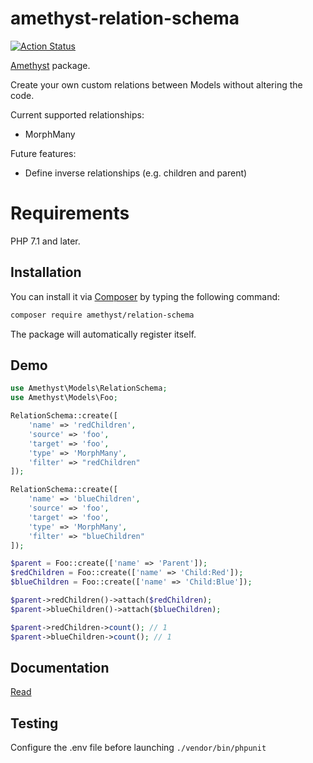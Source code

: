 # amethyst-relation-schema

[![Action Status](https://github.com/amethyst-php/relation-schema/workflows/Test/badge.svg)](https://github.com/amethyst-php/relation-schema/actions)

[Amethyst](https://github.com/amethyst-php/amethyst) package.

Create your own custom relations between Models without altering the code.

Current supported relationships:
- MorphMany

Future features:
- Define inverse relationships (e.g. children and parent)

# Requirements

PHP 7.1 and later.

## Installation

You can install it via [Composer](https://getcomposer.org/) by typing the following command:

```bash
composer require amethyst/relation-schema
```

The package will automatically register itself.

## Demo

```php
use Amethyst\Models\RelationSchema;
use Amethyst\Models\Foo;

RelationSchema::create([
    'name' => 'redChildren',
    'source' => 'foo',
    'target' => 'foo',
    'type' => 'MorphMany',
    'filter' => "redChildren"
]);

RelationSchema::create([
    'name' => 'blueChildren',
    'source' => 'foo',
    'target' => 'foo',
    'type' => 'MorphMany',
    'filter' => "blueChildren"
]);

$parent = Foo::create(['name' => 'Parent']);
$redChildren = Foo::create(['name' => 'Child:Red']);
$blueChildren = Foo::create(['name' => 'Child:Blue']);

$parent->redChildren()->attach($redChildren);
$parent->blueChildren()->attach($blueChildren);

$parent->redChildren->count(); // 1
$parent->blueChildren->count(); // 1

 ```
## Documentation

[Read](docs/index.md)

## Testing

Configure the .env file before launching `./vendor/bin/phpunit`
